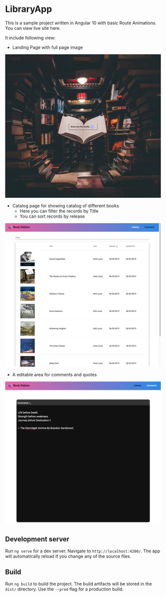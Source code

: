 # LibraryApp

This is a sample project written in Angular 10 with basic Route Animations. You can view live site here.

It include following view:

- Landing Page with full page image

![Landing page](src/assets/screenshots/landing-page.png?raw=true)

- Catalog page for showing catalog of different books
  - Here you can filter the records by Title
  - You can sort records by release

![Catalog Page](src/assets/screenshots/catalog-page.png?raw=true)

- A editable area for comments and quotes

![Catalog Page](src/assets/screenshots/editor-page.png?raw=true)

## Development server

Run `ng serve` for a dev server. Navigate to `http://localhost:4200/`. The app will automatically reload if you change any of the source files.

## Build

Run `ng build` to build the project. The build artifacts will be stored in the `dist/` directory. Use the `--prod` flag for a production build.
